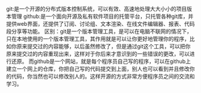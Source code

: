 git:是一个开源的分布式版本控制系统，可以有效、高速地处理大大小小的项目版本管理
github:是一个面向开源及私有软件项目的托管平台，只托管各种git库，并提供web界面，还提供了订阅、讨论组、文本渲染、在线文件编辑器、报表、代码段分享等功能。
区别：git是一个版本管理工具，是可以在电脑不联网的情况下，只在本地使用的一个版本管理工具，其作用就是可以让你更好地管理你的程序，比如你原来提交过的内容能够，以后虽然修改了，但是通过git这个工具，可以把你原来提交过的内容重现出来，这样对于你后来才意识到的一些错误的更改，可以进行还原。
      而github是一个网站，就是每个程序员自己写的程序，可以在github上建立一个网上的仓库，你把自己写的代码提交到上面，别人也可以看到并且修改你的代码，你当然也可以修改别人的。这样开源的方式非常方便程序员之间的交流和学习。
